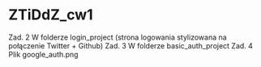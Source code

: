 # ZTiDdZ_cw1
Zad. 2
W folderze login_project (strona logowania stylizowana na połączenie Twitter + Github)
Zad. 3
W folderze basic_auth_project
Zad. 4
Plik google_auth.png
